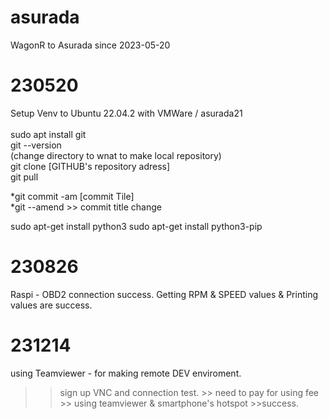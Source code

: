 # asurada
WagonR to Asurada since 2023-05-20


# 230520 
Setup Venv to Ubuntu 22.04.2 with VMWare / asurada21  
<Setup Git>   
sudo apt install git  
git --version  
(change directory to wnat to make local repository)  
git clone [GITHUB's repository adress]  
git pull  

*git commit -am [commit Tile]  
*git --amend >> commit title change

<Setup python>  
sudo apt-get install python3  
sudo apt-get install python3-pip


# 230826
Raspi - OBD2 connection success.
Getting RPM & SPEED values & Printing values are success. 

# 231214
using Teamviewer - for making remote DEV enviroment.
 >> sign up VNC and connection test. >> need to pay for using fee >> using teamviewer & smartphone's hotspot >>success.
